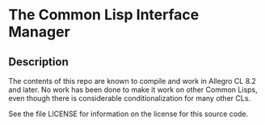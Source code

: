 The Common Lisp Interface Manager
=================================

Description
-----------

The contents of this repo are known to compile and work in
Allegro CL 8.2 and later.  No work has been done to make it work on
other Common Lisps, even though there is considerable
conditionalization for many other CLs.

See the file LICENSE for information on the license for this source
code.
